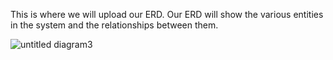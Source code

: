 This is where we will upload our ERD. Our ERD will show the various entities in the system and the relationships between them.

![untitled diagram3](https://cloud.githubusercontent.com/assets/14809777/11701525/a146f584-9e95-11e5-93b9-69ee70589878.png)




